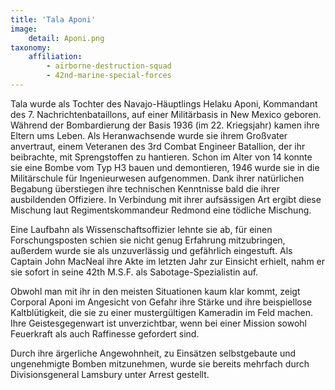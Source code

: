 ```yaml
---
title: 'Tala Aponi'
image:
    detail: Aponi.png
taxonomy:
    affiliation:
        - airborne-destruction-squad
        - 42nd-marine-special-forces
---
```


Tala wurde als Tochter des Navajo-Häuptlings Helaku Aponi, Kommandant des 7. Nachrichtenbataillons, auf einer Militärbasis in New Mexico geboren. Während der Bombardierung der Basis 1936 (im 22. Kriegsjahr) kamen ihre Eltern ums Leben. Als Heranwachsende wurde sie ihrem Großvater anvertraut, einem Veteranen des 3rd Combat Engineer Batallion, der ihr beibrachte, mit Sprengstoffen zu hantieren. Schon im Alter von 14 konnte sie eine Bombe vom Typ H3 bauen und demontieren, 1946 wurde sie in die Militärschule für Ingenieurwesen aufgenommen. Dank ihrer natürlichen Begabung überstiegen ihre technischen Kenntnisse bald die ihrer ausbildenden Offiziere. In Verbindung mit ihrer aufsässigen Art ergibt diese Mischung laut Regimentskommandeur Redmond eine tödliche Mischung.

Eine Laufbahn als Wissenschaftsoffizier lehnte sie ab, für einen Forschungsposten schien sie nicht genug Erfahrung mitzubringen, außerdem wurde sie als unzuverlässig und gefährlich eingestuft. Als Captain John MacNeal ihre Akte im letzten Jahr zur Einsicht erhielt, nahm er sie sofort in seine 42th M.S.F. als Sabotage-Spezialistin auf.

Obwohl man mit ihr in den meisten Situationen kaum klar kommt, zeigt Corporal Aponi im Angesicht von Gefahr ihre Stärke und ihre beispiellose Kaltblütigkeit, die sie zu einer mustergültigen Kameradin im Feld machen. Ihre Geistesgegenwart ist unverzichtbar, wenn bei einer Mission sowohl Feuerkraft als auch Raffinesse gefordert sind.

Durch ihre ärgerliche Angewohnheit, zu Einsätzen selbstgebaute und ungenehmigte Bomben mitzunehmen, wurde sie bereits mehrfach durch Divisionsgeneral Lamsbury unter Arrest gestellt.